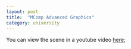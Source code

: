 ```yaml
---
layout: post
title:  "MComp Advanced Graphics"
category: university
---
```




You can view the scene in a youtube video [here](https://www.youtube.com/watch?v=dZs4oOYhsKM);
